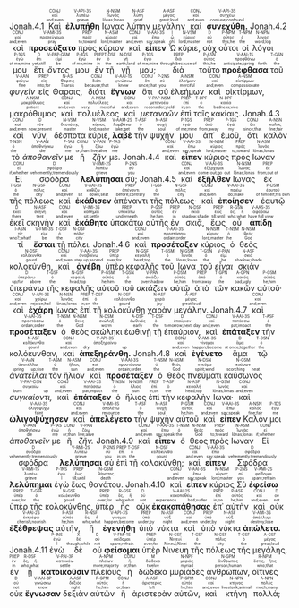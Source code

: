<rt>Jonah.4.1</rt> <RUBY><ruby><ruby>Καὶ<rt>and;even</rt></ruby><rt>καί</rt></ruby><rt>CONJ</rt></RUBY> <RUBY><ruby><ruby><strong>ἐλυπήθη</strong><rt>grieve</rt></ruby><rt>λυπέω</rt></ruby><rt>V-API-3S</rt></RUBY> <RUBY><ruby><ruby>Ιωνας<rt>Iōnas;Ionas</rt></ruby><rt>Ἰωνᾶς</rt></ruby><rt>N-NSM</rt></RUBY> <RUBY><ruby><ruby>λύπην<rt>grief</rt></ruby><rt>λύπη</rt></ruby><rt>N-ASF</rt></RUBY> <RUBY><ruby><ruby>μεγάλην<rt>great;loud</rt></ruby><rt>μέγας</rt></ruby><rt>A-ASF</rt></RUBY> <RUBY><ruby><ruby>καὶ<rt>and;even</rt></ruby><rt>καί</rt></ruby><rt>CONJ</rt></RUBY> <RUBY><ruby><ruby><strong>συνεχύθη.</strong><rt>confuse;confound</rt></ruby><rt>συγχέω</rt></ruby><rt>V-API-3S</rt></RUBY> <rt>Jonah.4.2</rt> <RUBY><ruby><ruby>καὶ<rt>and;even</rt></ruby><rt>καί</rt></ruby><rt>CONJ</rt></RUBY> <RUBY><ruby><ruby><strong>προσεύξατο</strong><rt>pray</rt></ruby><rt>προσεύχομαι</rt></ruby><rt>V-AMI-3S</rt></RUBY> <RUBY><ruby><ruby>πρὸς<rt>to;toward</rt></ruby><rt>πρός</rt></ruby><rt>PREP</rt></RUBY> <RUBY><ruby><ruby>κύριον<rt>lord;master</rt></ruby><rt>κύριος</rt></ruby><rt>N-ASM</rt></RUBY> <RUBY><ruby><ruby>καὶ<rt>and;even</rt></ruby><rt>καί</rt></ruby><rt>CONJ</rt></RUBY> <RUBY><ruby><ruby><strong>εἶπεν</strong><rt>say;speak</rt></ruby><rt>ἔπω</rt></ruby><rt>V-AAI-3S</rt></RUBY> <RUBY><ruby><ruby>Ὦ<rt>oh!</rt></ruby><rt>ὦ</rt></ruby><rt>I</rt></RUBY> <RUBY><ruby><ruby>κύριε,<rt>lord;master</rt></ruby><rt>κύριος</rt></ruby><rt>N-VSM</rt></RUBY> <RUBY><ruby><ruby>οὐχ<rt>not</rt></ruby><rt>οὐ</rt></ruby><rt>D</rt></RUBY> <RUBY><ruby><ruby>οὗτοι<rt>this;he</rt></ruby><rt>οὗτος</rt></ruby><rt>P-NPM</rt></RUBY> <RUBY><ruby><ruby>οἱ<rt>the</rt></ruby><rt>ὁ</rt></ruby><rt>T-NPM</rt></RUBY> <RUBY><ruby><ruby>λόγοι<rt>word;log</rt></ruby><rt>λόγος</rt></ruby><rt>N-NPM</rt></RUBY> <RUBY><ruby><ruby>μου<rt>of me;mine</rt></ruby><rt>ἐγώ</rt></ruby><rt>P-1GS</rt></RUBY> <RUBY><ruby><ruby>ἔτι<rt>yet;still</rt></ruby><rt>ἔτι</rt></ruby><rt>D</rt></RUBY> <RUBY><ruby><ruby><em>ὄντος</em><rt>be</rt></ruby><rt>εἰμί</rt></ruby><rt>V-PAP-GSM</rt></RUBY> <RUBY><ruby><ruby>μου<rt>of me;mine</rt></ruby><rt>ἐγώ</rt></ruby><rt>P-1GS</rt></RUBY> <RUBY><ruby><ruby>ἐν<rt>in</rt></ruby><rt>ἐν</rt></ruby><rt>PREP</rt></RUBY> <RUBY><ruby><ruby>τῇ<rt>the</rt></ruby><rt>ὁ</rt></ruby><rt>T-DSF</rt></RUBY> <RUBY><ruby><ruby>γῇ<rt>earth;land</rt></ruby><rt>γῆ</rt></ruby><rt>N-DSF</rt></RUBY> <RUBY><ruby><ruby>μου;<rt>of me;mine</rt></ruby><rt>ἐγώ</rt></ruby><rt>P-1GS</rt></RUBY> <RUBY><ruby><ruby>διὰ<rt>through;because of</rt></ruby><rt>διά</rt></ruby><rt>PREP</rt></RUBY> <RUBY><ruby><ruby>τοῦτο<rt>this;he</rt></ruby><rt>οὗτος</rt></ruby><rt>P-ASN</rt></RUBY> <RUBY><ruby><ruby><strong>προέφθασα</strong><rt>anticipate;spring forth</rt></ruby><rt>προφθάνω</rt></ruby><rt>V-AAI-1S</rt></RUBY> <RUBY><ruby><ruby>τοῦ<rt>the</rt></ruby><rt>ὁ</rt></ruby><rt>T-GSN</rt></RUBY> <RUBY><ruby><ruby><em>φυγεῖν</em><rt>flee</rt></ruby><rt>φεύγω</rt></ruby><rt>V-AAN</rt></RUBY> <RUBY><ruby><ruby>εἰς<rt>into;for</rt></ruby><rt>εἰς</rt></ruby><rt>PREP</rt></RUBY> <RUBY><ruby><ruby>Θαρσις,<rt>Tharsis</rt></ruby><rt>Θαρσις</rt></ruby><rt>N-AS</rt></RUBY> <RUBY><ruby><ruby>διότι<rt>because;that</rt></ruby><rt>διότι</rt></ruby><rt>CONJ</rt></RUBY> <RUBY><ruby><ruby><strong>ἔγνων</strong><rt>know</rt></ruby><rt>γινώσκω</rt></ruby><rt>V-AAI-1S</rt></RUBY> <RUBY><ruby><ruby>ὅτι<rt>since;that</rt></ruby><rt>ὅτι</rt></ruby><rt>CONJ</rt></RUBY> <RUBY><ruby><ruby>σὺ<rt>you</rt></ruby><rt>σύ</rt></ruby><rt>P-2NS</rt></RUBY> <RUBY><ruby><ruby>ἐλεήμων<rt>merciful</rt></ruby><rt>ἐλεήμων</rt></ruby><rt>A-NSM</rt></RUBY> <RUBY><ruby><ruby>καὶ<rt>and;even</rt></ruby><rt>καί</rt></ruby><rt>CONJ</rt></RUBY> <RUBY><ruby><ruby>οἰκτίρμων,<rt>compassionate</rt></ruby><rt>οἰκτίρμων</rt></ruby><rt>A-NSM</rt></RUBY> <RUBY><ruby><ruby>μακρόθυμος<rt>patient</rt></ruby><rt>μακρόθυμος</rt></ruby><rt>A-NSM</rt></RUBY> <RUBY><ruby><ruby>καὶ<rt>and;even</rt></ruby><rt>καί</rt></ruby><rt>CONJ</rt></RUBY> <RUBY><ruby><ruby>πολυέλεος<rt>very merciful</rt></ruby><rt>πολυέλεος</rt></ruby><rt>A-NSM</rt></RUBY> <RUBY><ruby><ruby>καὶ<rt>and;even</rt></ruby><rt>καί</rt></ruby><rt>CONJ</rt></RUBY> <RUBY><ruby><ruby><em>μετανοῶν</em><rt>reconsider;yield</rt></ruby><rt>μετανοέω</rt></ruby><rt>V-PAP-NSM</rt></RUBY> <RUBY><ruby><ruby>ἐπὶ<rt>in;on</rt></ruby><rt>ἐπί</rt></ruby><rt>PREP</rt></RUBY> <RUBY><ruby><ruby>ταῖς<rt>the</rt></ruby><rt>ὁ</rt></ruby><rt>T-DPF</rt></RUBY> <RUBY><ruby><ruby>κακίαις.<rt>badness;vice</rt></ruby><rt>κακία</rt></ruby><rt>N-DPF</rt></RUBY> <rt>Jonah.4.3</rt> <RUBY><ruby><ruby>καὶ<rt>and;even</rt></ruby><rt>καί</rt></ruby><rt>CONJ</rt></RUBY> <RUBY><ruby><ruby>νῦν,<rt>now;present</rt></ruby><rt>νῦν</rt></ruby><rt>D</rt></RUBY> <RUBY><ruby><ruby>δέσποτα<rt>master</rt></ruby><rt>δεσπότης</rt></ruby><rt>N-VSM</rt></RUBY> <RUBY><ruby><ruby>κύριε,<rt>lord;master</rt></ruby><rt>κύριος</rt></ruby><rt>N-VSM</rt></RUBY> <RUBY><ruby><ruby><strong>λαβὲ</strong><rt>take;get</rt></ruby><rt>λαμβάνω</rt></ruby><rt>V-AAM-2S</rt></RUBY> <RUBY><ruby><ruby>τὴν<rt>the</rt></ruby><rt>ὁ</rt></ruby><rt>T-ASF</rt></RUBY> <RUBY><ruby><ruby>ψυχήν<rt>soul</rt></ruby><rt>ψυχή</rt></ruby><rt>N-ASF</rt></RUBY> <RUBY><ruby><ruby>μου<rt>of me;mine</rt></ruby><rt>ἐγώ</rt></ruby><rt>P-1GS</rt></RUBY> <RUBY><ruby><ruby>ἀπ᾽<rt>from;away</rt></ruby><rt>ἀπό</rt></ruby><rt>PREP</rt></RUBY> <RUBY><ruby><ruby>ἐμοῦ,<rt>my</rt></ruby><rt>ἐγώ</rt></ruby><rt>P-1GS</rt></RUBY> <RUBY><ruby><ruby>ὅτι<rt>since;that</rt></ruby><rt>ὅτι</rt></ruby><rt>CONJ</rt></RUBY> <RUBY><ruby><ruby>καλὸν<rt>fine;fair</rt></ruby><rt>καλός</rt></ruby><rt>A-NSN</rt></RUBY> <RUBY><ruby><ruby>τὸ<rt>the</rt></ruby><rt>ὁ</rt></ruby><rt>T-NSN</rt></RUBY> <RUBY><ruby><ruby><em>ἀποθανεῖν</em><rt>die</rt></ruby><rt>ἀποθνήσκω</rt></ruby><rt>V-AAN</rt></RUBY> <RUBY><ruby><ruby>με<rt>me</rt></ruby><rt>ἐγώ</rt></ruby><rt>P-1AS</rt></RUBY> <RUBY><ruby><ruby>ἢ<rt>or;than</rt></ruby><rt>ἤ</rt></ruby><rt>CONJ</rt></RUBY> <RUBY><ruby><ruby><em>ζῆν</em><rt>live;alive</rt></ruby><rt>ζάω</rt></ruby><rt>V-PAN</rt></RUBY> <RUBY><ruby><ruby>με.<rt>me</rt></ruby><rt>ἐγώ</rt></ruby><rt>P-1AS</rt></RUBY> <rt>Jonah.4.4</rt> <RUBY><ruby><ruby>καὶ<rt>and;even</rt></ruby><rt>καί</rt></ruby><rt>CONJ</rt></RUBY> <RUBY><ruby><ruby><strong>εἶπεν</strong><rt>say;speak</rt></ruby><rt>ἔπω</rt></ruby><rt>V-AAI-3S</rt></RUBY> <RUBY><ruby><ruby>κύριος<rt>lord;master</rt></ruby><rt>κύριος</rt></ruby><rt>N-NSM</rt></RUBY> <RUBY><ruby><ruby>πρὸς<rt>to;toward</rt></ruby><rt>πρός</rt></ruby><rt>PREP</rt></RUBY> <RUBY><ruby><ruby>Ιωναν<rt>Iōnas;Ionas</rt></ruby><rt>Ἰωνᾶς</rt></ruby><rt>N-ASM</rt></RUBY> <RUBY><ruby><ruby>Εἰ<rt>if;whether</rt></ruby><rt>εἰ</rt></ruby><rt>CONJ</rt></RUBY> <RUBY><ruby><ruby>σφόδρα<rt>vehemently;tremendously</rt></ruby><rt>σφόδρα</rt></ruby><rt>D</rt></RUBY> <RUBY><ruby><ruby><strong>λελύπησαι</strong><rt>grieve</rt></ruby><rt>λυπέω</rt></ruby><rt>V-RMI-2S</rt></RUBY> <RUBY><ruby><ruby>σύ;<rt>you</rt></ruby><rt>σύ</rt></ruby><rt>P-2NS</rt></RUBY> <rt>Jonah.4.5</rt> <RUBY><ruby><ruby>καὶ<rt>and;even</rt></ruby><rt>καί</rt></ruby><rt>CONJ</rt></RUBY> <RUBY><ruby><ruby><strong>ἐξῆλθεν</strong><rt>come out;go out</rt></ruby><rt>ἐξέρχομαι</rt></ruby><rt>V-AAI-3S</rt></RUBY> <RUBY><ruby><ruby>Ιωνας<rt>Iōnas;Ionas</rt></ruby><rt>Ἰωνᾶς</rt></ruby><rt>N-NSM</rt></RUBY> <RUBY><ruby><ruby>ἐκ<rt>from;out of</rt></ruby><rt>ἐκ</rt></ruby><rt>PREP</rt></RUBY> <RUBY><ruby><ruby>τῆς<rt>the</rt></ruby><rt>ὁ</rt></ruby><rt>T-GSF</rt></RUBY> <RUBY><ruby><ruby>πόλεως<rt>city</rt></ruby><rt>πόλις</rt></ruby><rt>N-GSF</rt></RUBY> <RUBY><ruby><ruby>καὶ<rt>and;even</rt></ruby><rt>καί</rt></ruby><rt>CONJ</rt></RUBY> <RUBY><ruby><ruby><strong>ἐκάθισεν</strong><rt>sit down;seat</rt></ruby><rt>καθίζω</rt></ruby><rt>V-AAI-3S</rt></RUBY> <RUBY><ruby><ruby>ἀπέναντι<rt>before;contrary</rt></ruby><rt>ἀπέναντι</rt></ruby><rt>PREP</rt></RUBY> <RUBY><ruby><ruby>τῆς<rt>the</rt></ruby><rt>ὁ</rt></ruby><rt>T-GSF</rt></RUBY> <RUBY><ruby><ruby>πόλεως·<rt>city</rt></ruby><rt>πόλις</rt></ruby><rt>N-GSF</rt></RUBY> <RUBY><ruby><ruby>καὶ<rt>and;even</rt></ruby><rt>καί</rt></ruby><rt>CONJ</rt></RUBY> <RUBY><ruby><ruby><strong>ἐποίησεν</strong><rt>do;make</rt></ruby><rt>ποιέω</rt></ruby><rt>V-AAI-3S</rt></RUBY> <RUBY><ruby><ruby>ἑαυτῷ<rt>of himself;his own</rt></ruby><rt>ἑαυτοῦ</rt></ruby><rt>P-DSM</rt></RUBY> <RUBY><ruby><ruby>ἐκεῖ<rt>there</rt></ruby><rt>ἐκεῖ</rt></ruby><rt>D</rt></RUBY> <RUBY><ruby><ruby>σκηνὴν<rt>tent</rt></ruby><rt>σκηνή</rt></ruby><rt>N-ASF</rt></RUBY> <RUBY><ruby><ruby>καὶ<rt>and;even</rt></ruby><rt>καί</rt></ruby><rt>CONJ</rt></RUBY> <RUBY><ruby><ruby><strong>ἐκάθητο</strong><rt>sit;settle</rt></ruby><rt>κάθημαι</rt></ruby><rt>V-IMI-3S</rt></RUBY> <RUBY><ruby><ruby>ὑποκάτω<rt>underneath</rt></ruby><rt>ὑποκάτω</rt></ruby><rt>PREP</rt></RUBY> <RUBY><ruby><ruby>αὐτῆς<rt>he;him</rt></ruby><rt>αὐτός</rt></ruby><rt>P-GSF</rt></RUBY> <RUBY><ruby><ruby>ἐν<rt>in</rt></ruby><rt>ἐν</rt></ruby><rt>PREP</rt></RUBY> <RUBY><ruby><ruby>σκιᾷ,<rt>shadow;shade</rt></ruby><rt>σκιά</rt></ruby><rt>N-DSF</rt></RUBY> <RUBY><ruby><ruby>ἕως<rt>till;until</rt></ruby><rt>ἕως</rt></ruby><rt>PREP</rt></RUBY> <RUBY><ruby><ruby>οὗ<rt>who;what</rt></ruby><rt>ὅς, ἥ</rt></ruby><rt>R-GSM</rt></RUBY> <RUBY><ruby><ruby><strong>ἀπίδῃ</strong><rt>have full view</rt></ruby><rt>ἀφοράω</rt></ruby><rt>V-AAS-3S</rt></RUBY> <RUBY><ruby><ruby>τί<rt>who?;what?</rt></ruby><rt>τίς</rt></ruby><rt>I-ASN</rt></RUBY> <RUBY><ruby><ruby><strong>ἔσται</strong><rt>be</rt></ruby><rt>εἰμί</rt></ruby><rt>V-FMI-3S</rt></RUBY> <RUBY><ruby><ruby>τῇ<rt>the</rt></ruby><rt>ὁ</rt></ruby><rt>T-DSF</rt></RUBY> <RUBY><ruby><ruby>πόλει.<rt>city</rt></ruby><rt>πόλις</rt></ruby><rt>N-DSF</rt></RUBY> <rt>Jonah.4.6</rt> <RUBY><ruby><ruby>καὶ<rt>and;even</rt></ruby><rt>καί</rt></ruby><rt>CONJ</rt></RUBY> <RUBY><ruby><ruby><strong>προσέταξεν</strong><rt>ordain;order</rt></ruby><rt>προστάσσω</rt></ruby><rt>V-AAI-3S</rt></RUBY> <RUBY><ruby><ruby>κύριος<rt>lord;master</rt></ruby><rt>κύριος</rt></ruby><rt>N-NSM</rt></RUBY> <RUBY><ruby><ruby>ὁ<rt>the</rt></ruby><rt>ὁ</rt></ruby><rt>T-NSM</rt></RUBY> <RUBY><ruby><ruby>θεὸς<rt>God</rt></ruby><rt>θεός</rt></ruby><rt>N-NSM</rt></RUBY> <RUBY><ruby><ruby>κολοκύνθῃ,<rt>gourd</rt></ruby><rt>κολόκυνθα</rt></ruby><rt>N-DSF</rt></RUBY> <RUBY><ruby><ruby>καὶ<rt>and;even</rt></ruby><rt>καί</rt></ruby><rt>CONJ</rt></RUBY> <RUBY><ruby><ruby><strong>ἀνέβη</strong><rt>step up;ascend</rt></ruby><rt>ἀναβαίνω</rt></ruby><rt>V-AAI-3S</rt></RUBY> <RUBY><ruby><ruby>ὑπὲρ<rt>over;for</rt></ruby><rt>ὑπέρ</rt></ruby><rt>PREP</rt></RUBY> <RUBY><ruby><ruby>κεφαλῆς<rt>head;top</rt></ruby><rt>κεφαλή</rt></ruby><rt>N-GSF</rt></RUBY> <RUBY><ruby><ruby>τοῦ<rt>the</rt></ruby><rt>ὁ</rt></ruby><rt>T-GSM</rt></RUBY> <RUBY><ruby><ruby>Ιωνα<rt>Iōnas;Ionas</rt></ruby><rt>Ἰωνᾶς</rt></ruby><rt>N-GSM</rt></RUBY> <RUBY><ruby><ruby>τοῦ<rt>the</rt></ruby><rt>ὁ</rt></ruby><rt>T-GSN</rt></RUBY> <RUBY><ruby><ruby><em>εἶναι</em><rt>be</rt></ruby><rt>εἰμί</rt></ruby><rt>V-PAN</rt></RUBY> <RUBY><ruby><ruby>σκιὰν<rt>shadow;shade</rt></ruby><rt>σκιά</rt></ruby><rt>N-ASF</rt></RUBY> <RUBY><ruby><ruby>ὑπεράνω<rt>up/far above</rt></ruby><rt>ὑπεράνω</rt></ruby><rt>D</rt></RUBY> <RUBY><ruby><ruby>τῆς<rt>the</rt></ruby><rt>ὁ</rt></ruby><rt>T-GSF</rt></RUBY> <RUBY><ruby><ruby>κεφαλῆς<rt>head;top</rt></ruby><rt>κεφαλή</rt></ruby><rt>N-GSF</rt></RUBY> <RUBY><ruby><ruby>αὐτοῦ<rt>he;him</rt></ruby><rt>αὐτός</rt></ruby><rt>P-GSM</rt></RUBY> <RUBY><ruby><ruby>τοῦ<rt>the</rt></ruby><rt>ὁ</rt></ruby><rt>T-GSN</rt></RUBY> <RUBY><ruby><ruby><em>σκιάζειν</em><rt>overshadow</rt></ruby><rt>σκιάζω</rt></ruby><rt>V-PAN</rt></RUBY> <RUBY><ruby><ruby>αὐτῷ<rt>he;him</rt></ruby><rt>αὐτός</rt></ruby><rt>P-DSM</rt></RUBY> <RUBY><ruby><ruby>ἀπὸ<rt>from;away</rt></ruby><rt>ἀπό</rt></ruby><rt>PREP</rt></RUBY> <RUBY><ruby><ruby>τῶν<rt>the</rt></ruby><rt>ὁ</rt></ruby><rt>T-GPN</rt></RUBY> <RUBY><ruby><ruby>κακῶν<rt>bad;ugly</rt></ruby><rt>κακός</rt></ruby><rt>A-GPN</rt></RUBY> <RUBY><ruby><ruby>αὐτοῦ·<rt>he;him</rt></ruby><rt>αὐτός</rt></ruby><rt>P-GSM</rt></RUBY> <RUBY><ruby><ruby>καὶ<rt>and;even</rt></ruby><rt>καί</rt></ruby><rt>CONJ</rt></RUBY> <RUBY><ruby><ruby><strong>ἐχάρη</strong><rt>rejoice;hail</rt></ruby><rt>χαίρω</rt></ruby><rt>V-API-3S</rt></RUBY> <RUBY><ruby><ruby>Ιωνας<rt>Iōnas;Ionas</rt></ruby><rt>Ἰωνᾶς</rt></ruby><rt>N-NSM</rt></RUBY> <RUBY><ruby><ruby>ἐπὶ<rt>in;on</rt></ruby><rt>ἐπί</rt></ruby><rt>PREP</rt></RUBY> <RUBY><ruby><ruby>τῇ<rt>the</rt></ruby><rt>ὁ</rt></ruby><rt>T-DSF</rt></RUBY> <RUBY><ruby><ruby>κολοκύνθῃ<rt>gourd</rt></ruby><rt>κολόκυνθα</rt></ruby><rt>N-DSF</rt></RUBY> <RUBY><ruby><ruby>χαρὰν<rt>joy</rt></ruby><rt>χαρά</rt></ruby><rt>N-ASF</rt></RUBY> <RUBY><ruby><ruby>μεγάλην.<rt>great;loud</rt></ruby><rt>μέγας</rt></ruby><rt>A-ASF</rt></RUBY> <rt>Jonah.4.7</rt> <RUBY><ruby><ruby>καὶ<rt>and;even</rt></ruby><rt>καί</rt></ruby><rt>CONJ</rt></RUBY> <RUBY><ruby><ruby><strong>προσέταξεν</strong><rt>ordain;order</rt></ruby><rt>προστάσσω</rt></ruby><rt>V-AAI-3S</rt></RUBY> <RUBY><ruby><ruby>ὁ<rt>the</rt></ruby><rt>ὁ</rt></ruby><rt>T-NSM</rt></RUBY> <RUBY><ruby><ruby>θεὸς<rt>God</rt></ruby><rt>θεός</rt></ruby><rt>N-NSM</rt></RUBY> <RUBY><ruby><ruby>σκώληκι<rt>worm</rt></ruby><rt>σκώληξ</rt></ruby><rt>N-DSM</rt></RUBY> <RUBY><ruby><ruby>ἑωθινῇ<rt>early</rt></ruby><rt>ἑωθινός</rt></ruby><rt>A-DSF</rt></RUBY> <RUBY><ruby><ruby>τῇ<rt>the</rt></ruby><rt>ὁ</rt></ruby><rt>T-DSF</rt></RUBY> <RUBY><ruby><ruby>ἐπαύριον,<rt>tomorrow;next day</rt></ruby><rt>ἐπαύριον</rt></ruby><rt>D</rt></RUBY> <RUBY><ruby><ruby>καὶ<rt>and;even</rt></ruby><rt>καί</rt></ruby><rt>CONJ</rt></RUBY> <RUBY><ruby><ruby><strong>ἐπάταξεν</strong><rt>pat;impact</rt></ruby><rt>πατάσσω</rt></ruby><rt>V-AAI-3S</rt></RUBY> <RUBY><ruby><ruby>τὴν<rt>the</rt></ruby><rt>ὁ</rt></ruby><rt>T-ASF</rt></RUBY> <RUBY><ruby><ruby>κολόκυνθαν,<rt>gourd</rt></ruby><rt>κολόκυνθα</rt></ruby><rt>N-ASF</rt></RUBY> <RUBY><ruby><ruby>καὶ<rt>and;even</rt></ruby><rt>καί</rt></ruby><rt>CONJ</rt></RUBY> <RUBY><ruby><ruby><strong>ἀπεξηράνθη.</strong><rt>dry up</rt></ruby><rt>ἀποξηραίνω</rt></ruby><rt>V-API-3S</rt></RUBY> <rt>Jonah.4.8</rt> <RUBY><ruby><ruby>καὶ<rt>and;even</rt></ruby><rt>καί</rt></ruby><rt>CONJ</rt></RUBY> <RUBY><ruby><ruby><strong>ἐγένετο</strong><rt>happen;become</rt></ruby><rt>γίνομαι</rt></ruby><rt>V-AMI-3S</rt></RUBY> <RUBY><ruby><ruby>ἅμα<rt>at once;together</rt></ruby><rt>ἅμα</rt></ruby><rt>D</rt></RUBY> <RUBY><ruby><ruby>τῷ<rt>the</rt></ruby><rt>ὁ</rt></ruby><rt>T-DSN</rt></RUBY> <RUBY><ruby><ruby><em>ἀνατεῖλαι</em><rt>spring up;rise</rt></ruby><rt>ἀνατέλλω</rt></ruby><rt>V-AAN</rt></RUBY> <RUBY><ruby><ruby>τὸν<rt>the</rt></ruby><rt>ὁ</rt></ruby><rt>T-ASM</rt></RUBY> <RUBY><ruby><ruby>ἥλιον<rt>sun</rt></ruby><rt>ἥλιος</rt></ruby><rt>N-ASM</rt></RUBY> <RUBY><ruby><ruby>καὶ<rt>and;even</rt></ruby><rt>καί</rt></ruby><rt>CONJ</rt></RUBY> <RUBY><ruby><ruby><strong>προσέταξεν</strong><rt>ordain;order</rt></ruby><rt>προστάσσω</rt></ruby><rt>V-AAI-3S</rt></RUBY> <RUBY><ruby><ruby>ὁ<rt>the</rt></ruby><rt>ὁ</rt></ruby><rt>T-NSM</rt></RUBY> <RUBY><ruby><ruby>θεὸς<rt>God</rt></ruby><rt>θεός</rt></ruby><rt>N-NSM</rt></RUBY> <RUBY><ruby><ruby>πνεύματι<rt>spirit;wind</rt></ruby><rt>πνεῦμα</rt></ruby><rt>N-DSN</rt></RUBY> <RUBY><ruby><ruby>καύσωνος<rt>scorching heat</rt></ruby><rt>καύσων</rt></ruby><rt>N-GSM</rt></RUBY> <RUBY><ruby><ruby><em>συγκαίοντι,</em><rt>burn up</rt></ruby><rt>συγκαίω</rt></ruby><rt>V-PAP-DSN</rt></RUBY> <RUBY><ruby><ruby>καὶ<rt>and;even</rt></ruby><rt>καί</rt></ruby><rt>CONJ</rt></RUBY> <RUBY><ruby><ruby><strong>ἐπάταξεν</strong><rt>pat;impact</rt></ruby><rt>πατάσσω</rt></ruby><rt>V-AAI-3S</rt></RUBY> <RUBY><ruby><ruby>ὁ<rt>the</rt></ruby><rt>ὁ</rt></ruby><rt>T-NSM</rt></RUBY> <RUBY><ruby><ruby>ἥλιος<rt>sun</rt></ruby><rt>ἥλιος</rt></ruby><rt>N-NSM</rt></RUBY> <RUBY><ruby><ruby>ἐπὶ<rt>in;on</rt></ruby><rt>ἐπί</rt></ruby><rt>PREP</rt></RUBY> <RUBY><ruby><ruby>τὴν<rt>the</rt></ruby><rt>ὁ</rt></ruby><rt>T-ASF</rt></RUBY> <RUBY><ruby><ruby>κεφαλὴν<rt>head;top</rt></ruby><rt>κεφαλή</rt></ruby><rt>N-ASF</rt></RUBY> <RUBY><ruby><ruby>Ιωνα·<rt>Iōnas;Ionas</rt></ruby><rt>Ἰωνᾶς</rt></ruby><rt>N-GSM</rt></RUBY> <RUBY><ruby><ruby>καὶ<rt>and;even</rt></ruby><rt>καί</rt></ruby><rt>CONJ</rt></RUBY> <RUBY><ruby><ruby><strong>ὠλιγοψύχησεν</strong><rt>faint</rt></ruby><rt>ὀλιγοψύχω</rt></ruby><rt>V-AAI-3S</rt></RUBY> <RUBY><ruby><ruby>καὶ<rt>and;even</rt></ruby><rt>καί</rt></ruby><rt>CONJ</rt></RUBY> <RUBY><ruby><ruby><strong>ἀπελέγετο</strong><rt>renounce</rt></ruby><rt>ἀπολέγω</rt></ruby><rt>V-IMI-3S</rt></RUBY> <RUBY><ruby><ruby>τὴν<rt>the</rt></ruby><rt>ὁ</rt></ruby><rt>T-ASF</rt></RUBY> <RUBY><ruby><ruby>ψυχὴν<rt>soul</rt></ruby><rt>ψυχή</rt></ruby><rt>N-ASF</rt></RUBY> <RUBY><ruby><ruby>αὐτοῦ<rt>he;him</rt></ruby><rt>αὐτός</rt></ruby><rt>P-GSM</rt></RUBY> <RUBY><ruby><ruby>καὶ<rt>and;even</rt></ruby><rt>καί</rt></ruby><rt>CONJ</rt></RUBY> <RUBY><ruby><ruby><strong>εἶπεν</strong><rt>say;speak</rt></ruby><rt>ἔπω</rt></ruby><rt>V-AAI-3S</rt></RUBY> <RUBY><ruby><ruby>Καλόν<rt>fine;fair</rt></ruby><rt>καλός</rt></ruby><rt>A-NSN</rt></RUBY> <RUBY><ruby><ruby>μοι<rt>me</rt></ruby><rt>ἐγώ</rt></ruby><rt>P-1DS</rt></RUBY> <RUBY><ruby><ruby><em>ἀποθανεῖν</em><rt>die</rt></ruby><rt>ἀποθνήσκω</rt></ruby><rt>V-AAN</rt></RUBY> <RUBY><ruby><ruby>με<rt>me</rt></ruby><rt>ἐγώ</rt></ruby><rt>P-1AS</rt></RUBY> <RUBY><ruby><ruby>ἢ<rt>or;than</rt></ruby><rt>ἤ</rt></ruby><rt>CONJ</rt></RUBY> <RUBY><ruby><ruby><em>ζῆν.</em><rt>live;alive</rt></ruby><rt>ζάω</rt></ruby><rt>V-PAN</rt></RUBY> <rt>Jonah.4.9</rt> <RUBY><ruby><ruby>καὶ<rt>and;even</rt></ruby><rt>καί</rt></ruby><rt>CONJ</rt></RUBY> <RUBY><ruby><ruby><strong>εἶπεν</strong><rt>say;speak</rt></ruby><rt>ἔπω</rt></ruby><rt>V-AAI-3S</rt></RUBY> <RUBY><ruby><ruby>ὁ<rt>the</rt></ruby><rt>ὁ</rt></ruby><rt>T-NSM</rt></RUBY> <RUBY><ruby><ruby>θεὸς<rt>God</rt></ruby><rt>θεός</rt></ruby><rt>N-NSM</rt></RUBY> <RUBY><ruby><ruby>πρὸς<rt>to;toward</rt></ruby><rt>πρός</rt></ruby><rt>PREP</rt></RUBY> <RUBY><ruby><ruby>Ιωναν<rt>Iōnas;Ionas</rt></ruby><rt>Ἰωνᾶς</rt></ruby><rt>N-ASM</rt></RUBY> <RUBY><ruby><ruby>Εἰ<rt>if;whether</rt></ruby><rt>εἰ</rt></ruby><rt>CONJ</rt></RUBY> <RUBY><ruby><ruby>σφόδρα<rt>vehemently;tremendously</rt></ruby><rt>σφόδρα</rt></ruby><rt>D</rt></RUBY> <RUBY><ruby><ruby><strong>λελύπησαι</strong><rt>grieve</rt></ruby><rt>λυπέω</rt></ruby><rt>V-RMI-2S</rt></RUBY> <RUBY><ruby><ruby>σὺ<rt>you</rt></ruby><rt>σύ</rt></ruby><rt>P-2NS</rt></RUBY> <RUBY><ruby><ruby>ἐπὶ<rt>in;on</rt></ruby><rt>ἐπί</rt></ruby><rt>PREP</rt></RUBY> <RUBY><ruby><ruby>τῇ<rt>the</rt></ruby><rt>ὁ</rt></ruby><rt>T-DSF</rt></RUBY> <RUBY><ruby><ruby>κολοκύνθῃ;<rt>gourd</rt></ruby><rt>κολόκυνθα</rt></ruby><rt>N-DSF</rt></RUBY> <RUBY><ruby><ruby>καὶ<rt>and;even</rt></ruby><rt>καί</rt></ruby><rt>CONJ</rt></RUBY> <RUBY><ruby><ruby><strong>εἶπεν</strong><rt>say;speak</rt></ruby><rt>ἔπω</rt></ruby><rt>V-AAI-3S</rt></RUBY> <RUBY><ruby><ruby>Σφόδρα<rt>vehemently;tremendously</rt></ruby><rt>σφόδρα</rt></ruby><rt>D</rt></RUBY> <RUBY><ruby><ruby><strong>λελύπημαι</strong><rt>grieve</rt></ruby><rt>λυπέω</rt></ruby><rt>V-RMI-1S</rt></RUBY> <RUBY><ruby><ruby>ἐγὼ<rt>I</rt></ruby><rt>ἐγώ</rt></ruby><rt>P-1NS</rt></RUBY> <RUBY><ruby><ruby>ἕως<rt>till;until</rt></ruby><rt>ἕως</rt></ruby><rt>PREP</rt></RUBY> <RUBY><ruby><ruby>θανάτου.<rt>death</rt></ruby><rt>θάνατος</rt></ruby><rt>N-GSM</rt></RUBY> <rt>Jonah.4.10</rt> <RUBY><ruby><ruby>καὶ<rt>and;even</rt></ruby><rt>καί</rt></ruby><rt>CONJ</rt></RUBY> <RUBY><ruby><ruby><strong>εἶπεν</strong><rt>say;speak</rt></ruby><rt>ἔπω</rt></ruby><rt>V-AAI-3S</rt></RUBY> <RUBY><ruby><ruby>κύριος<rt>lord;master</rt></ruby><rt>κύριος</rt></ruby><rt>N-NSM</rt></RUBY> <RUBY><ruby><ruby>Σὺ<rt>you</rt></ruby><rt>σύ</rt></ruby><rt>P-2NS</rt></RUBY> <RUBY><ruby><ruby><strong>ἐφείσω</strong><rt>spare;refrain</rt></ruby><rt>φείδομαι</rt></ruby><rt>V-AMI-2S</rt></RUBY> <RUBY><ruby><ruby>ὑπὲρ<rt>over;for</rt></ruby><rt>ὑπέρ</rt></ruby><rt>PREP</rt></RUBY> <RUBY><ruby><ruby>τῆς<rt>the</rt></ruby><rt>ὁ</rt></ruby><rt>T-GSF</rt></RUBY> <RUBY><ruby><ruby>κολοκύνθης,<rt>gourd</rt></ruby><rt>κολόκυνθα</rt></ruby><rt>N-GSF</rt></RUBY> <RUBY><ruby><ruby>ὑπὲρ<rt>over;for</rt></ruby><rt>ὑπέρ</rt></ruby><rt>PREP</rt></RUBY> <RUBY><ruby><ruby>ἧς<rt>who;what</rt></ruby><rt>ὅς, ἥ</rt></ruby><rt>R-GSF</rt></RUBY> <RUBY><ruby><ruby>οὐκ<rt>not</rt></ruby><rt>οὐ</rt></ruby><rt>D</rt></RUBY> <RUBY><ruby><ruby><strong>ἐκακοπάθησας</strong><rt>experience bad;suffer</rt></ruby><rt>κακοπαθέω</rt></ruby><rt>V-AAI-2S</rt></RUBY> <RUBY><ruby><ruby>ἐπ᾽<rt>in;on</rt></ruby><rt>ἐπί</rt></ruby><rt>PREP</rt></RUBY> <RUBY><ruby><ruby>αὐτὴν<rt>he;him</rt></ruby><rt>αὐτός</rt></ruby><rt>P-ASF</rt></RUBY> <RUBY><ruby><ruby>καὶ<rt>and;even</rt></ruby><rt>καί</rt></ruby><rt>CONJ</rt></RUBY> <RUBY><ruby><ruby>οὐκ<rt>not</rt></ruby><rt>οὐ</rt></ruby><rt>D</rt></RUBY> <RUBY><ruby><ruby><strong>ἐξέθρεψας</strong><rt>cherish;nourish</rt></ruby><rt>ἐκτρέφω</rt></ruby><rt>V-AAI-2S</rt></RUBY> <RUBY><ruby><ruby>αὐτήν,<rt>he;him</rt></ruby><rt>αὐτός</rt></ruby><rt>P-ASF</rt></RUBY> <RUBY><ruby><ruby>ἣ<rt>who;what</rt></ruby><rt>ὅς, ἥ</rt></ruby><rt>R-NSF</rt></RUBY> <RUBY><ruby><ruby><strong>ἐγενήθη</strong><rt>happen;become</rt></ruby><rt>γίνομαι</rt></ruby><rt>V-API-3S</rt></RUBY> <RUBY><ruby><ruby>ὑπὸ<rt>under;by</rt></ruby><rt>ὑπό</rt></ruby><rt>PREP</rt></RUBY> <RUBY><ruby><ruby>νύκτα<rt>night</rt></ruby><rt>νύξ</rt></ruby><rt>N-ASF</rt></RUBY> <RUBY><ruby><ruby>καὶ<rt>and;even</rt></ruby><rt>καί</rt></ruby><rt>CONJ</rt></RUBY> <RUBY><ruby><ruby>ὑπὸ<rt>under;by</rt></ruby><rt>ὑπό</rt></ruby><rt>PREP</rt></RUBY> <RUBY><ruby><ruby>νύκτα<rt>night</rt></ruby><rt>νύξ</rt></ruby><rt>N-ASF</rt></RUBY> <RUBY><ruby><ruby><strong>ἀπώλετο.</strong><rt>destroy;lose</rt></ruby><rt>ἀπόλλυμι</rt></ruby><rt>V-AMI-3S</rt></RUBY> <rt>Jonah.4.11</rt> <RUBY><ruby><ruby>ἐγὼ<rt>I</rt></ruby><rt>ἐγώ</rt></ruby><rt>P-1NS</rt></RUBY> <RUBY><ruby><ruby>δὲ<rt>though;while</rt></ruby><rt>δέ</rt></ruby><rt>X</rt></RUBY> <RUBY><ruby><ruby>οὐ<rt>not</rt></ruby><rt>οὐ</rt></ruby><rt>D</rt></RUBY> <RUBY><ruby><ruby><strong>φείσομαι</strong><rt>spare;refrain</rt></ruby><rt>φείδομαι</rt></ruby><rt>V-FMI-1S</rt></RUBY> <RUBY><ruby><ruby>ὑπὲρ<rt>over;for</rt></ruby><rt>ὑπέρ</rt></ruby><rt>PREP</rt></RUBY> <RUBY><ruby><ruby>Νινευη<rt>Nineuΐ;Ninei</rt></ruby><rt>Νινευΐ</rt></ruby><rt>N-GSF</rt></RUBY> <RUBY><ruby><ruby>τῆς<rt>the</rt></ruby><rt>ὁ</rt></ruby><rt>T-GSF</rt></RUBY> <RUBY><ruby><ruby>πόλεως<rt>city</rt></ruby><rt>πόλις</rt></ruby><rt>N-GSF</rt></RUBY> <RUBY><ruby><ruby>τῆς<rt>the</rt></ruby><rt>ὁ</rt></ruby><rt>T-GSF</rt></RUBY> <RUBY><ruby><ruby>μεγάλης,<rt>great;loud</rt></ruby><rt>μέγας</rt></ruby><rt>A-GSF</rt></RUBY> <RUBY><ruby><ruby>ἐν<rt>in</rt></ruby><rt>ἐν</rt></ruby><rt>PREP</rt></RUBY> <RUBY><ruby><ruby>ᾗ<rt>who;what</rt></ruby><rt>ὅς, ἥ</rt></ruby><rt>R-DSF</rt></RUBY> <RUBY><ruby><ruby><strong>κατοικοῦσιν</strong><rt>settle</rt></ruby><rt>κατοικέω</rt></ruby><rt>V-PAI-3P</rt></RUBY> <RUBY><ruby><ruby>πλείους<rt>more;majority</rt></ruby><rt>πλείων</rt></ruby><rt>A-NPM</rt></RUBY> <RUBY><ruby><ruby>ἢ<rt>or;than</rt></ruby><rt>ἤ</rt></ruby><rt>CONJ</rt></RUBY> <RUBY><ruby><ruby>δώδεκα<rt>twelve</rt></ruby><rt>δώδεκα</rt></ruby><rt>M</rt></RUBY> <RUBY><ruby><ruby>μυριάδες<rt>myriad</rt></ruby><rt>μυριάς</rt></ruby><rt>N-NPF</rt></RUBY> <RUBY><ruby><ruby>ἀνθρώπων,<rt>person;human</rt></ruby><rt>ἄνθρωπος</rt></ruby><rt>N-GPM</rt></RUBY> <RUBY><ruby><ruby>οἵτινες<rt>who;that</rt></ruby><rt>ὅστις, ἥτις</rt></ruby><rt>R-NPM</rt></RUBY> <RUBY><ruby><ruby>οὐκ<rt>not</rt></ruby><rt>οὐ</rt></ruby><rt>D</rt></RUBY> <RUBY><ruby><ruby><strong>ἔγνωσαν</strong><rt>know</rt></ruby><rt>γινώσκω</rt></ruby><rt>V-AAI-3P</rt></RUBY> <RUBY><ruby><ruby>δεξιὰν<rt>right</rt></ruby><rt>δεξιός</rt></ruby><rt>A-ASF</rt></RUBY> <RUBY><ruby><ruby>αὐτῶν<rt>he;him</rt></ruby><rt>αὐτός</rt></ruby><rt>P-GPM</rt></RUBY> <RUBY><ruby><ruby>ἢ<rt>or;than</rt></ruby><rt>ἤ</rt></ruby><rt>CONJ</rt></RUBY> <RUBY><ruby><ruby>ἀριστερὰν<rt>left</rt></ruby><rt>ἀριστερός</rt></ruby><rt>A-ASF</rt></RUBY> <RUBY><ruby><ruby>αὐτῶν,<rt>he;him</rt></ruby><rt>αὐτός</rt></ruby><rt>P-GPM</rt></RUBY> <RUBY><ruby><ruby>καὶ<rt>and;even</rt></ruby><rt>καί</rt></ruby><rt>CONJ</rt></RUBY> <RUBY><ruby><ruby>κτήνη<rt>livestock;animal</rt></ruby><rt>κτῆνος</rt></ruby><rt>N-NPN</rt></RUBY> <RUBY><ruby><ruby>πολλά;<rt>much;many</rt></ruby><rt>πολύς</rt></ruby><rt>A-NPN</rt></RUBY>
